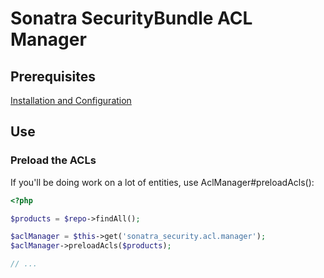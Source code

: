 Sonatra SecurityBundle ACL Manager
==================================

## Prerequisites

[Installation and Configuration](index.md)

## Use

### Preload the ACLs

If you'll be doing work on a lot of entities, use AclManager#preloadAcls():

```php
<?php

$products = $repo->findAll();

$aclManager = $this->get('sonatra_security.acl.manager');
$aclManager->preloadAcls($products);

// ...
```
